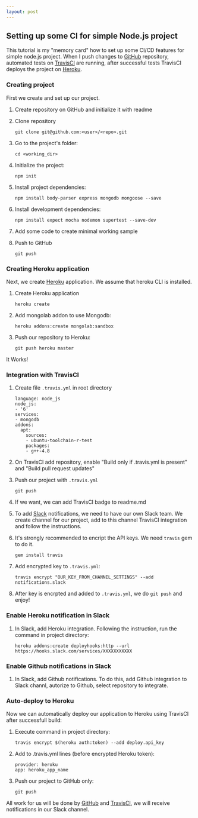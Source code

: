 ```yaml
---
layout: post
---
```


## Setting up some CI for simple Node.js project

This tutorial is my "memory card" how to set up some CI/CD features for simple node.js project. When I push changes to [GitHub](http://github.com)  repository, automated tests on [TravisCI](https://travis-ci.org/) are running, after successful tests TravisCI deploys the project on [Heroku](https://heroku.com). 

### Creating project

First we create and set up our project.

1. Create repository on GitHub  and initialize it with readme

2. Clone repository

    ```
    git clone git@github.com:<user>/<repo>.git
    ```

3. Go to the project's folder:

    ```
    cd <working_dir>
    ```

4. Initialize the project:

    ```
    npm init
    ```

5. Install project dependencies:

    ```
    npm install body-parser express mongodb mongoose --save
    ```

6. Install development dependencies:

    ```
    npm install expect mocha nodemon supertest --save-dev
    ```

7. Add some code to create minimal working sample

8. Push to GitHub

    ```
    git push
    ```

### Creating Heroku application

Next, we create [Heroku](https://heroku.com) application. We assume that heroku CLI is installed.

1. Create Heroku application

    ```
    heroku create
    ```

2. Add mongolab addon to use Mongodb:

    ```
    heroku addons:create mongolab:sandbox
    ```

3. Push our repository to Heroku:

    ```
    git push heroku master
    ```

It Works!

### Integration with TravisCI

1. Create file `.travis.yml` in root directory

    ```
    language: node_js 
    node_js:
    - '6'
    services:
    - mongodb
    addons:
      apt: 
        sources: 
        - ubuntu-toolchain-r-test
        packages:
        - g++-4.8    
    ```

2. On TravisCI add repository, enable "Build only if .travis.yml is present" and "Build pull request updates"

3. Push our project with `.travis.yml`

    ```
    git push
    ```

4. If we want, we can add TravisCI badge to readme.md

5. To add [Slack](https://slack.com/) notifications, we need to have our own Slack team. We create channel for our project, add to this channel TravisCI integration and follow the instructions.

6. It's strongly recommended to encript the API keys. We need `travis` gem to do it.

    ```
    gem install travis
    ```

7. Add encrypted key to `.travis.yml`:

    ```
    travis encrypt "OUR_KEY_FROM_CHANNEL_SETTINGS" --add notifications.slack
    ```

8. After key is encrpted and added to `.travis.yml`, we do `git push` and enjoy!

### Enable Heroku notification in Slack

1. In Slack, add Heroku integration. Following the instruction, run the command in project directory:

    ```
    heroku addons:create deployhooks:http --url https://hooks.slack.com/services/XXXXXXXXXXX
    ```

### Enable Github notifications in Slack

1. In Slack, add Github notifications. To do this, add Github integration to Slack channl, autorize to Github, select repository to integrate.

### Auto-deploy to Heroku

Now we can automatically deploy our application to Heroku using TravisCI after successfull build:

1. Execute command in project directory:

    ```
    travis encrypt $(heroku auth:token) --add deploy.api_key
    ```

2. Add to .travis.yml lines (before encrypted Heroku token):

    ```
    provider: heroku
    app: heroku_app_name
    ```

3. Push our project to GitHub only:

    ```
    git push
    ```

All work for us will be done by [GitHub](http://github.com) and [TravisCI](https://travis-ci.org/), we will receive notifications in our Slack channel.

